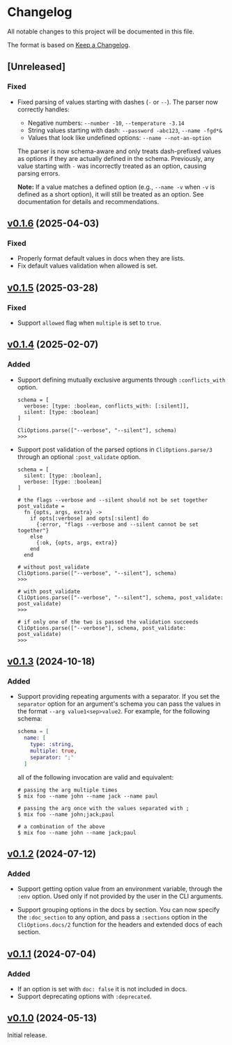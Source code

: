 # Changelog

All notable changes to this project will be documented in this file.

The format is based on [Keep a Changelog](https://keepachangelog.com/en/1.0.0/).

## [Unreleased]

### Fixed

* Fixed parsing of values starting with dashes (`-` or `--`). The parser now correctly handles:
  - Negative numbers: `--number -10`, `--temperature -3.14`
  - String values starting with dash: `--password -abc123`, `--name -fgd*&`
  - Values that look like undefined options: `--name --not-an-option`
  
  The parser is now schema-aware and only treats dash-prefixed values as options if they
  are actually defined in the schema. Previously, any value starting with `-` was incorrectly
  treated as an option, causing parsing errors.

  **Note:** If a value matches a defined option (e.g., `--name -v` when `-v` is defined as
  a short option), it will still be treated as an option. See documentation for details and
  recommendations.

## [v0.1.6](https://github.com/sportradar/elixir-workspace/tree/cli_options/v0.1.6) (2025-04-03)

### Fixed

* Properly format default values in docs when they are lists.
* Fix default values validation when allowed is set.

## [v0.1.5](https://github.com/sportradar/elixir-workspace/tree/cli_options/v0.1.5) (2025-03-28)

### Fixed

* Support `allowed` flag when `multiple` is set to `true`.

## [v0.1.4](https://github.com/sportradar/elixir-workspace/tree/cli_options/v0.1.4) (2025-02-07)

### Added

* Support defining mutually exclusive arguments through `:conflicts_with` option.

  ```cli
  schema = [
    verbose: [type: :boolean, conflicts_with: [:silent]],
    silent: [type: :boolean]
  ]

  CliOptions.parse(["--verbose", "--silent"], schema)
  >>>
  ```

* Support post validation of the parsed options in `CliOptions.parse/3`  through an
  optional `:post_validate` option.

  ```cli
  schema = [
    silent: [type: :boolean],
    verbose: [type: :boolean]
  ]

  # the flags --verbose and --silent should not be set together
  post_validate =
    fn {opts, args, extra} ->
      if opts[:verbose] and opts[:silent] do
        {:error, "flags --verbose and --silent cannot be set together"}
      else
        {:ok, {opts, args, extra}}
      end
    end

  # without post_validate
  CliOptions.parse(["--verbose", "--silent"], schema)
  >>>

  # with post_validate
  CliOptions.parse(["--verbose", "--silent"], schema, post_validate: post_validate)
  >>>

  # if only one of the two is passed the validation succeeds
  CliOptions.parse(["--verbose"], schema, post_validate: post_validate)
  >>>
  ```

## [v0.1.3](https://github.com/sportradar/elixir-workspace/tree/cli_options/v0.1.3) (2024-10-18)

### Added

* Support providing repeating arguments with a separator. If you set the `separator`
  option for an argument's schema you can pass the values in the format `--arg value1<sep>value2`.
  For example, for the following schema:

  ```elixir
  schema = [
    name: [
      type: :string,
      multiple: true,
      separator: ";" 
    ]
  ```

  all of the following invocation are valid and equivalent:

  ```
  # passing the arg multiple times  
  $ mix foo --name john --name jack --name paul

  # passing the arg once with the values separated with ;
  $ mix foo --name john;jack;paul

  # a combination of the above
  $ mix foo --name john --name jack;paul
  ```

## [v0.1.2](https://github.com/sportradar/elixir-workspace/tree/cli_options/v0.1.2) (2024-07-12)

### Added

* Support getting option value from an environment variable, through the `:env` option. Used
only if not provided by the user in the CLI arguments.

* Support grouping options in the docs by section. You can now specify the `:doc_section`
to any option, and pass a `:sections` option in the `CliOptions.docs/2` function for the
headers and extended docs of each section.

## [v0.1.1](https://github.com/sportradar/elixir-workspace/tree/cli_options/v0.1.1) (2024-07-04)

### Added

* If an option is set with `doc: false` it is not included in docs.
* Support deprecating options with `:deprecated`.

## [v0.1.0](https://github.com/sportradar/elixir-workspace/tree/cli_options/v0.1.0) (2024-05-13)

Initial release.
